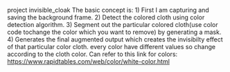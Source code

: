 project invisible_cloak 
The basic concept is:
    1) First I am capturing and saving the background frame.
    2) Detect the colored cloth using color detection algorithm.
    3) Segment out the particular colored cloth(use color code tochange the color which you want to remove) by generating a mask.
    4) Generates the final augmented output which creates the invisibilty effect of that particular color cloth.
     every color have different values so change according to the cloth color.
     Can refer to this link for colors:  https://www.rapidtables.com/web/color/white-color.html
